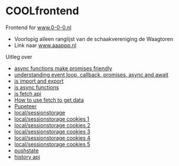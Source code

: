 # COOLfrontend

Frontend for www.0-0-0.nl

- Voorlopig alleen ranglijst van de schaakvereniging de Waagtoren
- Link naar www.aaappp.nl


Uitleg over

- [async functions make promises friendly](https://developers.google.com/web/fundamentals/primers/async-functions) 
- [understanding event loop, callback, promises, async and await](https://www.digitalocean.com/community/tutorials/understanding-the-event-loop-callbacks-promises-and-async-await-in-javascript)
- [js import and export](https://www.digitalocean.com/community/tutorials/understanding-modules-and-import-and-export-statements-in-javascript)
- [js async functions](https://www.digitalocean.com/community/tutorials/js-async-functions)
- [js fetch api](https://www.digitalocean.com/community/tutorials/js-fetch-api)
- [How to use fetch to get data](https://www.digitalocean.com/community/tutorials/how-to-use-the-javascript-fetch-api-to-get-data)
- [Pupeteer](https://www.digitalocean.com/community/tutorials/how-to-scrape-a-website-using-node-js-and-puppeteer)
- [local/sessionstorage](https://www.digitalocean.com/community/tutorials/js-introduction-localstorage-sessionstorage)
- [local/sessionstorage cookies 1](https://wpreset.com/localstorage-sessionstorage-cookies-detailed-comparison/)
- [local/sessionstorage cookies 2](https://www.kirupa.com/hodgepodge/cookies_local_session_storage.htm)
- [local/sessionstorage cookies 3](https://www.c-sharpcorner.com/UploadFile/cd7c2e/difference-between-local-storage-session-storage-ans-cookie/)
- [local/sessionstorage cookies 4](https://supertokens.io/blog/cookies-vs-localstorage-for-sessions-everything-you-need-to-know)
- [local/sessionstorage cookies 5](https://labs.tadigital.com/index.php/2019/05/16/web-security-authentication-cookies-vs-tokens-vs-html5-web-storage/)
- [pushstate](https://frontendjournal.com/html5-pushstate-and-single-page-apps/)
- [history api](https://flaviocopes.com/history-api/)